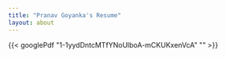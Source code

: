 ```yaml
---
title: "Pranav Goyanka's Resume"
layout: about
---
```


{{< googlePdf "1-1yydDntcMTfYNoUlboA-mCKUKxenVcA" "" >}}

